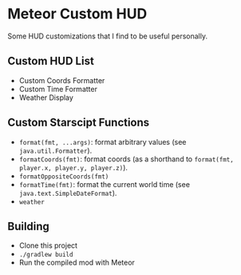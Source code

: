 # Meteor Custom HUD

Some HUD customizations that I find to be useful personally.

## Custom HUD List

- Custom Coords Formatter
- Custom Time Formatter
- Weather Display

## Custom Starscipt Functions

- `format(fmt, ...args)`: format arbitrary values (see `java.util.Formatter`).
- `formatCoords(fmt)`: format coords (as a shorthand to `format(fmt, player.x, player.y, player.z)`).
- `formatOppositeCoords(fmt)`
- `formatTime(fmt)`: format the current world time (see `java.text.SimpleDateFormat`).
- `weather`

## Building  

- Clone this project
- `./gradlew build`
- Run the compiled mod with Meteor
